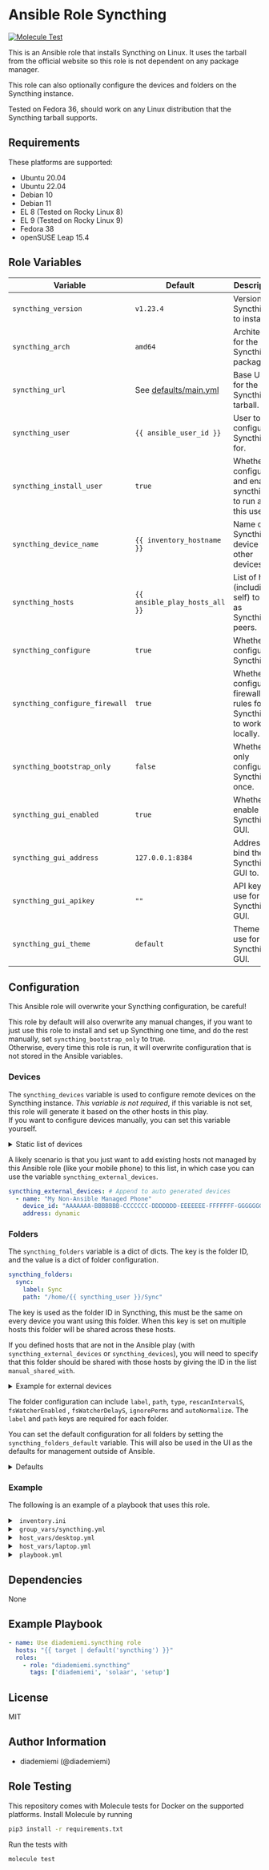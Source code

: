 Ansible Role Syncthing
=========

[![Molecule Test](https://github.com/diademiemi/ansible_role_syncthing/actions/workflows/molecule.yml/badge.svg)](https://github.com/diademiemi/ansible_role_syncthing/actions/workflows/molecule.yml)

This is an Ansible role that installs Syncthing on Linux. It uses the tarball from the official website so this role is not dependent on any package manager.  

This role can also optionally configure the devices and folders on the Syncthing instance.  

Tested on Fedora 36, should work on any Linux distribution that the Syncthing tarball supports.  

Requirements
------------
These platforms are supported:
- Ubuntu 20.04
- Ubuntu 22.04
- Debian 10
- Debian 11
- EL 8 (Tested on Rocky Linux 8)
- EL 9 (Tested on Rocky Linux 9)
- Fedora 38
- openSUSE Leap 15.4

Role Variables
--------------

| Variable | Default | Description |
|----------|---------|-------------|
| `syncthing_version` | `v1.23.4` | Version of Syncthing to install. |
| `syncthing_arch` | `amd64` | Architecture for the Syncthing package. |
| `syncthing_url` | See [defaults/main.yml](./defaults/main.yml) | Base URL for the Syncthing tarball. |
| `syncthing_user` | `{{ ansible_user_id }}` | User to configure Syncthing for. |
| `syncthing_install_user` | `true` | Whether to configure and enable syncthing to run as this user |
| `syncthing_device_name` | `{{ inventory_hostname }}` | Name of the Syncthing device to other devices. |
| `syncthing_hosts` | `{{ ansible_play_hosts_all }}` | List of hosts (including self) to use as Syncthing peers. |
| `syncthing_configure` | `true` | Whether to configure Syncthing. |
| `syncthing_configure_firewall` | `true` | Whether to configure firewall rules for Syncthing to work locally. |
| `syncthing_bootstrap_only` | `false` | Whether to only configure Syncthing once. |
| `syncthing_gui_enabled` | `true` | Whether to enable the Syncthing GUI. |
| `syncthing_gui_address` | `127.0.0.1:8384` | Address to bind the Syncthing GUI to. |
| `syncthing_gui_apikey` | `""` | API key to use for the Syncthing GUI. |
| `syncthing_gui_theme` | `default` | Theme to use for the Syncthing GUI. |


Configuration
-------------

This Ansible role will overwrite your Syncthing configuration, be careful!  

This role by default will also overwrite any manual changes, if you want to just use this role to install and set up Syncthing one time, and do the rest manually, set `syncthing_bootstrap_only` to true.  
Otherwise, every time this role is run, it will overwrite configuration that is not stored in the Ansible variables.  

### Devices
The `syncthing_devices` variable is used to configure remote devices on the Syncthing instance.  *This variable is not required*, if this variable is not set, this role will generate it based on the other hosts in this play.  
If you want to configure devices manually, you can set this variable yourself.

<details> <summary> Static list of devices </summary>

```yaml
syncthing_devices: # Static list of devices
  - name: "My Laptop"
    device_id: "AAAAAAA-BBBBBBB-CCCCCCC-DDDDDDD-EEEEEEE-FFFFFFF-GGGGGGG-HHHHHHH"
    address: dynamic
  - name: "My PC"
    device_id: "AAAAAAA-BBBBBBB-CCCCCCC-DDDDDDD-EEEEEEE-FFFFFFF-GGGGGGG-HHHHHHH"
    address: dynamic
```

</details>

A likely scenario is that you just want to add existing hosts not managed by this Ansible role (like your mobile phone) to this list, in which case you can use the variable `syncthing_external_devices`.  
```yaml
syncthing_external_devices: # Append to auto generated devices
  - name: "My Non-Ansible Managed Phone"
    device_id: "AAAAAAA-BBBBBBB-CCCCCCC-DDDDDDD-EEEEEEE-FFFFFFF-GGGGGGG-HHHHHHH"
    address: dynamic
```

### Folders
The `syncthing_folders` variable is a dict of dicts. The key is the folder ID, and the value is a dict of folder configuration.  

```yaml
syncthing_folders:
  sync:
    label: Sync
    path: "/home/{{ syncthing_user }}/Sync"
```

The key is used as the folder ID in Syncthing, this must be the same on every device you want using this folder. When this key is set on multiple hosts this folder will be shared across these hosts.  

If you defined hosts that are not in the Ansible play (with `syncthing_external_devices` or  `syncthing_devices`), you will need to specify that this folder should be shared with those hosts by giving the ID in the list `manual_shared_with`.  

<details> <summary> Example for external devices </summary>

```yaml
syncthing_folders:
  sync:
    label: Sync
    path: "/home/{{ syncthing_user }}/Sync"
    manual_shared_with: # Append to auto generated shared devices
      - "AAAAAAA-BBBBBBB-CCCCCCC-DDDDDDD-EEEEEEE-FFFFFFF-GGGGGGG-HHHHHHH"
```

</details>

The folder configuration can include `label`, `path`, `type`, `rescanIntervalS`, `fsWatcherEnabled` , `fsWatcherDelayS`, `ignorePerms` and `autoNormalize`. The `label` and `path` keys are required for each folder.  

You can set the default configuration for all folders by setting the `syncthing_folders_default` variable. This will also be used in the UI as the defaults for management outside of Ansible.  

<details> <summary> Defaults </summary>

```yaml
syncthing_folder_defaults: # Will be used if missing from folder
  path: "/home/{{ syncthing_user }}/Sync"
  type: sendreceive
  rescanIntervalS: "3600"
  fsWatcherEnabled: "true"
  fsWatcherDelayS: "10"
  ignorePerms: "false"
  autoNormalize: "true"
```

</details>

### Example

The following is an example of a playbook that uses this role.  

<details> <summary> <code> inventory.ini </code> </summary>

```ini
[syncthing]
desktop
laptop
```

</details>

<details> <summary> <code> group_vars/syncthing.yml </code> </summary>

```yaml
syncthing_external_devices: # Append to auto generated devices
  - name: "My Non-Ansible Managed Phone"
    device_id: "AAAAAAA-BBBBBBB-CCCCCCC-DDDDDDD-EEEEEEE-FFFFFFF-GGGGGGG-HHHHHHH"
    address: dynamic
```

The device entries for `desktop` and `laptop` will be generated automatically based on the hosts in the play.  

</details>

<details> <summary> <code> host_vars/desktop.yml </code> </summary>

```yaml
syncthing_folders:
  all:
    label: Shared with all
    path: /home/{{ syncthing_user }}/Sync
    manual_shared_with: # Append to auto generated shared devices
      - "AAAAAAA-BBBBBBB-CCCCCCC-DDDDDDD-EEEEEEE-FFFFFFF-GGGGGGG-HHHHHHH"
  phone:
    label: Shared with my phone
    path: /home/{{ syncthing_user }}/Phone
    manual_shared_with: # Append to auto generated shared devices
      - "AAAAAAA-BBBBBBB-CCCCCCC-DDDDDDD-EEEEEEE-FFFFFFF-GGGGGGG-HHHHHHH"
```

</details>

<details> <summary> <code> host_vars/laptop.yml </code> </summary>

```yaml
syncthing_folders:
  all:
    label: Shared with all
    path: /home/{{ syncthing_user }}/Sync
    manual_shared_with: # Append to auto generated shared devices
      - "AAAAAAA-BBBBBBB-CCCCCCC-DDDDDDD-EEEEEEE-FFFFFFF-GGGGGGG-HHHHHHH"
```

Since the `phone` key doesn't appear here, it won't be shared with this device.  

</details>

<details> <summary> <code> playbook.yml </code> </summary>

```yaml
- hosts: syncthing
  roles:
    - ansible_role_syncthing
```

</details>

Dependencies
------------
<!-- List dependencies on other roles or criteria -->
None

Example Playbook
----------------

```yaml
- name: Use diademiemi.syncthing role
  hosts: "{{ target | default('syncthing') }}"
  roles:
    - role: "diademiemi.syncthing"
      tags: ['diademiemi', 'solaar', 'setup']

```

License
-------

MIT

Author Information
------------------

- diademiemi (@diademiemi)

Role Testing
------------

This repository comes with Molecule tests for Docker on the supported platforms.
Install Molecule by running

```bash
pip3 install -r requirements.txt
```

Run the tests with

```bash
molecule test
```
